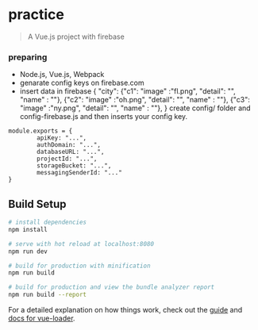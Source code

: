 # practice

> A Vue.js project with firebase

### preparing
- Node.js, Vue.js, Webpack
- genarate config keys on firebase.com 
- insert data in firebase
{ "city": 
    {"c1": "image" :"fl.png", "detail": "", "name" : ""},
    {"c2": "image" :"oh.png", "detail": "", "name" : ""},
    {"c3": "image" :"ny.png", "detail": "", "name" : ""},
}
create config/ folder and config-firebase.js and then inserts your config key.
``` 
module.exports = {
        apiKey: "...",
        authDomain: "...",
        databaseURL: "...",
        projectId: "...",
        storageBucket: "...",
        messagingSenderId: "..."
}   
``` 

## Build Setup

``` bash
# install dependencies
npm install

# serve with hot reload at localhost:8080
npm run dev

# build for production with minification
npm run build

# build for production and view the bundle analyzer report
npm run build --report
```

For a detailed explanation on how things work, check out the [guide](http://vuejs-templates.github.io/webpack/) and [docs for vue-loader](http://vuejs.github.io/vue-loader).
